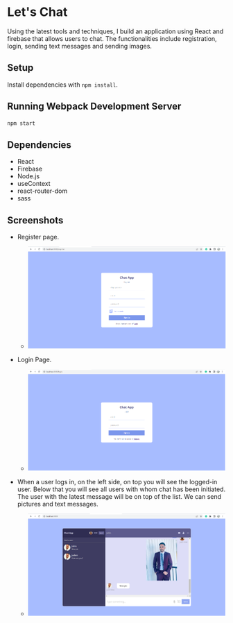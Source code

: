 # Let's Chat
Using the latest tools and techniques, I build an application using React and firebase that allows users to chat. The functionalities include registration, login, sending text messages and sending images. 
 

## Setup

Install dependencies with `npm install`.

## Running Webpack Development Server

```sh
npm start
```

## Dependencies

- React
- Firebase
- Node.js
- useContext
- react-router-dom
- sass

## Screenshots

- Register page.
  - !["chat_register"](./docs/Register.png)

- Login Page.
  - !["chat_login"](./docs/Login.png)

- When a user logs in, on the left side, on top you will see the logged-in user. Below that you will see all users with whom chat has been initiated. The user with the latest message will be on top of the list. We can send pictures and text messages. 
  - !["chat_home"](./docs/Home.png)


